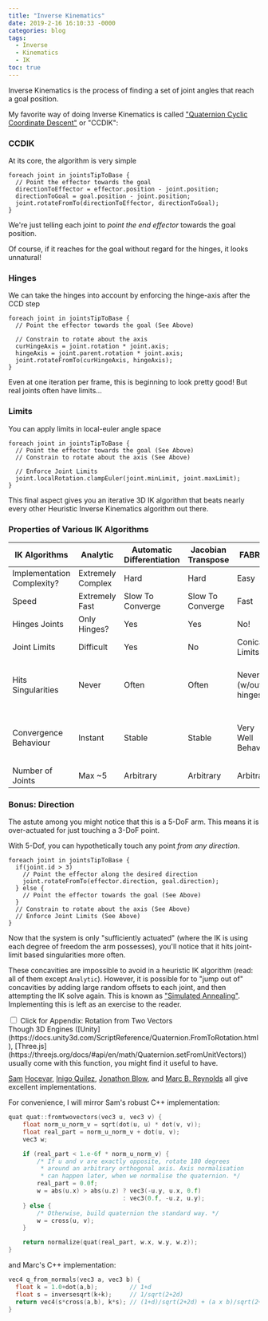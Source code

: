 ```yaml
---
title: "Inverse Kinematics"
date: 2019-2-16 16:10:33 -0000
categories: blog
tags:
  - Inverse
  - Kinematics
  - IK
toc: true
---
```


Inverse Kinematics is the process of finding a set of joint angles that reach a goal position.

My favorite way of doing Inverse Kinematics is called ["Quaternion Cyclic Coordinate Descent"](http://number-none.com/product/IK%20with%20Quaternion%20Joint%20Limits/) or "CCDIK":

<!-- Hide the Table of Contents (but keep the navigation :^) ... -->
<script type="text/javascript">
  document.getElementsByClassName('toc')[0].style.display = 'none';
</script>

<!-- Load the Three.js library, assorted helpers, and the actual IK script code... -->
<script type="text/javascript" src="../../assets/js/three.js"></script>
<script type="text/javascript" src="../../assets/js/DragControls.js"></script>
<script type="text/javascript" src="../../assets/js/OrbitControls.js"></script>
<script type="text/javascript" src="../../assets/js/IK/Environment.js"></script>
<script type="text/javascript" src="../../assets/js/IK/IKExample.js" ccd="enabled" hinge="enabled"  limits="enabled"></script>

### CCDIK

At its core, the algorithm is very simple
```
foreach joint in jointsTipToBase {
  // Point the effector towards the goal
  directionToEffector = effector.position - joint.position;
  directionToGoal = goal.position - joint.position;
  joint.rotateFromTo(directionToEffector, directionToGoal);
}
```

We're just telling each joint to _point the end effector_ towards the goal position.

<script type="text/javascript" src="../../assets/js/IK/IKExample.js" ccd="enabled" hinge="disabled" limits="disabled"></script>

Of course, if it reaches for the goal without regard for the hinges, it looks unnatural!

### Hinges

We can take the hinges into account by enforcing the hinge-axis after the CCD step
```
foreach joint in jointsTipToBase {
  // Point the effector towards the goal (See Above)

  // Constrain to rotate about the axis
  curHingeAxis = joint.rotation * joint.axis;
  hingeAxis = joint.parent.rotation * joint.axis;
  joint.rotateFromTo(curHingeAxis, hingeAxis);
}
```
<script type="text/javascript" src="../../assets/js/IK/IKExample.js" ccd="enabled" hinge="enabled"  limits="disabled"></script>

Even at one iteration per frame, this is beginning to look pretty good! But real joints often have limits...

### Limits

You can apply limits in local-euler angle space
```
foreach joint in jointsTipToBase {
  // Point the effector towards the goal (See Above)
  // Constrain to rotate about the axis (See Above)

  // Enforce Joint Limits
  joint.localRotation.clampEuler(joint.minLimit, joint.maxLimit);
}
```
<script type="text/javascript" src="../../assets/js/IK/IKExample.js" ccd="enabled" hinge="enabled" limits="enabled" orbit="enabled"></script>

This final aspect gives you an iterative 3D IK algorithm that beats nearly every other Heuristic Inverse Kinematics algorithm out there.


### Properties of Various IK Algorithms

| IK Algorithms              | Analytic          | Automatic Differentiation | Jacobian Transpose | FABRIK              | Quaternion CCDIK                     |
|----------------------------|-------------------|---------------------------|--------------------|---------------------|--------------------------------------|
| Implementation Complexity? | Extremely Complex | Hard                      | Hard               | Easy                | Easy                                 |
| Speed                      | Extremely Fast    | Slow To Converge          | Slow To Converge   | Fast                | Fast                                 |
| Hinges Joints              | Only Hinges?      | Yes                       | Yes                | No!                 | Yes                                  |
| Joint Limits               | Difficult         | Yes                       | No                 | Conical Limits      | Yes                                  |
| Hits Singularities         | Never             | Often                     | Often              | Never (w/out hinges)| Rarely (often anneals through them) |
| Convergence Behaviour      | Instant           | Stable                    | Stable             | Very Well Behaved   | Well Behaved across short distances  |
| Number of Joints           | Max ~5            | Arbitrary                 | Arbitrary          | Arbitrary           | Arbitrary                            |

### Bonus: Direction

The astute among you might notice that this is a 5-DoF arm.  This means it is over-actuated for just touching a 3-DoF point.

With 5-Dof, you can hypothetically touch any point _from any direction_.

```
foreach joint in jointsTipToBase {
  if(joint.id > 3)
    // Point the effector along the desired direction
    joint.rotateFromTo(effector.direction, goal.direction);
  } else {
    // Point the effector towards the goal (See Above)
  }
  // Constrain to rotate about the axis (See Above)
  // Enforce Joint Limits (See Above)
}
```
<script type="text/javascript" src="../../assets/js/IK/IKExample.js" ccd="enabled" hinge="enabled" limits="enabled" orbit="enabled" matchDirection="enabled"></script>

Now that the system is only "sufficiently actuated" (where the IK is using each degree of freedom the arm possesses), you'll notice that it hits joint-limit based singularities more often.   

These concavities are impossible to avoid in a heuristic IK algorithm (read: all of them except `Analytic`).  However, it is possible for to "jump out of" concavities by adding large random offsets to each joint, and then attempting the IK solve again.   This is known as ["Simulated Annealing"](https://en.wikipedia.org/wiki/Simulated_annealing).  Implementing this is left as an exercise to the reader.

<div class="togglebox">
  <input id="toggle1" type="checkbox" name="toggle" />
  <label for="toggle1">Click for Appendix: Rotation from Two Vectors</label>
  <section id="content1" markdown="1" >
Though 3D Engines ([Unity](https://docs.unity3d.com/ScriptReference/Quaternion.FromToRotation.html), [Three.js](https://threejs.org/docs/#api/en/math/Quaternion.setFromUnitVectors)) usually come with this function, you might find it useful to have.

[Sam](http://lolengine.net/blog/2013/09/18/beautiful-maths-quaternion-from-vectors) [Hocevar](http://lolengine.net/blog/2014/02/24/quaternion-from-two-vectors-final), [Inigo Quilez](https://iquilezles.org/www/articles/noacos/noacos.htm), [Jonathon Blow](http://number-none.com/product/IK%20with%20Quaternion%20Joint%20Limits/), and [Marc B. Reynolds](http://marc-b-reynolds.github.io/quaternions/2016/08/09/TwoNormToRot.html) all give excellent implementations.

For convenience, I will mirror Sam's robust C++ implementation:
~~~ c++
quat quat::fromtwovectors(vec3 u, vec3 v) {
    float norm_u_norm_v = sqrt(dot(u, u) * dot(v, v));
    float real_part = norm_u_norm_v + dot(u, v);
    vec3 w;

    if (real_part < 1.e-6f * norm_u_norm_v) {
        /* If u and v are exactly opposite, rotate 180 degrees
         * around an arbitrary orthogonal axis. Axis normalisation
         * can happen later, when we normalise the quaternion. */
        real_part = 0.0f;
        w = abs(u.x) > abs(u.z) ? vec3(-u.y, u.x, 0.f)
                                : vec3(0.f, -u.z, u.y);
    } else {
        /* Otherwise, build quaternion the standard way. */
        w = cross(u, v);
    }

    return normalize(quat(real_part, w.x, w.y, w.z));
}
~~~

and Marc's C++ implementation:
~~~ c++
vec4 q_from_normals(vec3 a, vec3 b) {
  float k = 1.0+dot(a,b);         // 1+d
  float s = inversesqrt(k+k);     // 1/sqrt(2+2d)
  return vec4(s*cross(a,b), k*s); // (1+d)/sqrt(2+2d) + (a x b)/sqrt(2+2d)
}
~~~
  </section>
</div>
